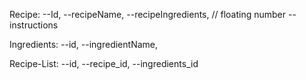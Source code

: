 Recipe:
--Id,
--recipeName,
--recipeIngredients, // floating number
--instructions

Ingredients:
--id,
--ingredientName,


Recipe-List:
--id,
--recipe_id,
--ingredients_id